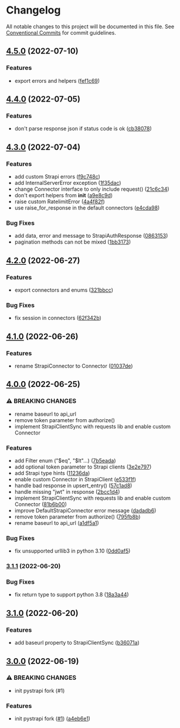 # Changelog

All notable changes to this project will be documented in this file. See
[Conventional Commits](https://conventionalcommits.org) for commit guidelines.

## [4.5.0](https://github.com/NoamNol/py-strapi/compare/v4.4.0...v4.5.0) (2022-07-10)


### Features

* export errors and helpers ([fef1c69](https://github.com/NoamNol/py-strapi/commit/fef1c69defc7c5beccdb18de6031da44f694357f))

## [4.4.0](https://github.com/NoamNol/py-strapi/compare/v4.3.0...v4.4.0) (2022-07-05)


### Features

* don't parse response json if status code is ok ([cb38078](https://github.com/NoamNol/py-strapi/commit/cb38078fe955dacbc792037faf44fd3b0e5abaaf))

## [4.3.0](https://github.com/NoamNol/py-strapi/compare/v4.2.0...v4.3.0) (2022-07-04)


### Features

* add custom Strapi errors ([f9c748c](https://github.com/NoamNol/py-strapi/commit/f9c748c4c31af228f2e422bbebbd16e443932bc9))
* add InternalServerError exception ([1f35dac](https://github.com/NoamNol/py-strapi/commit/1f35dacc1b9d0de35baa003796bf57525843e217))
* change Connector interface to only include request() ([21c6c34](https://github.com/NoamNol/py-strapi/commit/21c6c346da7b4ec27a292656021c509b0f19811d))
* don't export helpers from __init__ ([a9e8c9d](https://github.com/NoamNol/py-strapi/commit/a9e8c9df1e1c56d1bf3b9bfa1f0c208e4b647a6f))
* raise custom RatelimitError ([4a4f82f](https://github.com/NoamNol/py-strapi/commit/4a4f82f3c9cd092b41e4838df3f5ce027278423f))
* use raise_for_response in the default connectors ([e4cda98](https://github.com/NoamNol/py-strapi/commit/e4cda98be9a52c3cc324b5526c6ca05c9e453e63))


### Bug Fixes

* add data, error and message to StrapiAuthResponse ([0863153](https://github.com/NoamNol/py-strapi/commit/08631536220ee9b54b3283cd47f21ba6863d95f4))
* pagination methods can not be mixed ([1bb3173](https://github.com/NoamNol/py-strapi/commit/1bb31737a3b14ce4fdc90dc548caa4e2d9c1c1f8))

## [4.2.0](https://github.com/NoamNol/py-strapi/compare/v4.1.0...v4.2.0) (2022-06-27)


### Features

* export connectors and enums ([321bbcc](https://github.com/NoamNol/py-strapi/commit/321bbcc093833365814e4a57138807901dcec97b))


### Bug Fixes

* fix session in connectors ([62f342b](https://github.com/NoamNol/py-strapi/commit/62f342bed3e4f650e37cb7dccfade9251054dc48))

## [4.1.0](https://github.com/NoamNol/py-strapi/compare/v4.0.0...v4.1.0) (2022-06-26)


### Features

* rename StrapiConnector to Connector ([01037de](https://github.com/NoamNol/py-strapi/commit/01037dec304a1a85d0f761bd197350ea7c203f6d))

## [4.0.0](https://github.com/NoamNol/py-strapi/compare/v3.1.1...v4.0.0) (2022-06-25)


### ⚠ BREAKING CHANGES

* rename baseurl to api_url
* remove token parameter from authorize()
* implement StrapiClientSync with requests lib and enable custom Connector

### Features

* add Filter enum ("$eq", "$lt"...) ([7b5eada](https://github.com/NoamNol/py-strapi/commit/7b5eada41c22cd99e637ce4d77ecebc9b706eee8))
* add optional token parameter to Strapi clients ([3e2e797](https://github.com/NoamNol/py-strapi/commit/3e2e797115597035470e79ec94f3d51e9cbe6f09))
* add Strapi type hints ([11236da](https://github.com/NoamNol/py-strapi/commit/11236daa49b0d7c10770ff70d4707427a03625ae))
* enable custom Connector in StrapiClient ([e533f1f](https://github.com/NoamNol/py-strapi/commit/e533f1f06a77c6efb8936caede1a14179ea8c0ab))
* handle bad response in upsert_entry() ([57c1ad8](https://github.com/NoamNol/py-strapi/commit/57c1ad8f5988cbd7511781ad072834116805c16f))
* handle missing "jwt" in response ([2bcc1d4](https://github.com/NoamNol/py-strapi/commit/2bcc1d4b6658cbcfcb228a3e7110af3c107d94ab))
* implement StrapiClientSync with requests lib and enable custom Connector ([81b6b00](https://github.com/NoamNol/py-strapi/commit/81b6b00c4be7e5ae0e1549a4dfb984684a87b0d2))
* improve DefaultStrapiConnector error message ([dadadb6](https://github.com/NoamNol/py-strapi/commit/dadadb6b85dad6a558aaf7ed9656080e88a6dfbe))
* remove token parameter from authorize() ([795fb8b](https://github.com/NoamNol/py-strapi/commit/795fb8b1fdbd7d918700fa00e76c422339d9932d))
* rename baseurl to api_url ([a1df5a1](https://github.com/NoamNol/py-strapi/commit/a1df5a1f128fcea7c53882b38c7e7f8cf6cf75d5))


### Bug Fixes

* fix unsupported urllib3 in python 3.10 ([0dd0af5](https://github.com/NoamNol/py-strapi/commit/0dd0af5ff680ed4de23e3d29a9a5059d0d93e8e0))

### [3.1.1](https://github.com/NoamNol/py-strapi/compare/v3.1.0...v3.1.1) (2022-06-20)


### Bug Fixes

* fix return type to support python 3.8 ([18a3a44](https://github.com/NoamNol/py-strapi/commit/18a3a44675f799baf084d8cbbcac75470face83b))

## [3.1.0](https://github.com/NoamNol/py-strapi/compare/v3.0.0...v3.1.0) (2022-06-20)


### Features

* add baseurl property to StrapiClientSync ([b36071a](https://github.com/NoamNol/py-strapi/commit/b36071a4e8194db8f75f9724b3e35c8002442044))

## [3.0.0](https://github.com/NoamNol/py-strapi/compare/v2.5.0...v3.0.0) (2022-06-19)


### ⚠ BREAKING CHANGES

* init pystrapi fork (#1)

### Features

* init pystrapi fork ([#1](https://github.com/NoamNol/py-strapi/issues/1)) ([a4eb6e1](https://github.com/NoamNol/py-strapi/commit/a4eb6e10a26908879d68fc3389ca331160fe858c))
